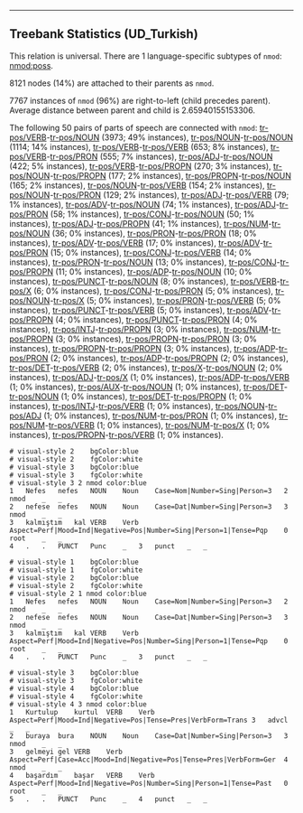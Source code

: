 

--------------------------------------------------------------------------------

## Treebank Statistics (UD_Turkish)

This relation is universal.
There are 1 language-specific subtypes of `nmod`: [nmod:poss]().

8121 nodes (14%) are attached to their parents as `nmod`.

7767 instances of `nmod` (96%) are right-to-left (child precedes parent).
Average distance between parent and child is 2.65940155153306.

The following 50 pairs of parts of speech are connected with `nmod`: [tr-pos/VERB]()-[tr-pos/NOUN]() (3973; 49% instances), [tr-pos/NOUN]()-[tr-pos/NOUN]() (1114; 14% instances), [tr-pos/VERB]()-[tr-pos/VERB]() (653; 8% instances), [tr-pos/VERB]()-[tr-pos/PRON]() (555; 7% instances), [tr-pos/ADJ]()-[tr-pos/NOUN]() (422; 5% instances), [tr-pos/VERB]()-[tr-pos/PROPN]() (270; 3% instances), [tr-pos/NOUN]()-[tr-pos/PROPN]() (177; 2% instances), [tr-pos/PROPN]()-[tr-pos/NOUN]() (165; 2% instances), [tr-pos/NOUN]()-[tr-pos/VERB]() (154; 2% instances), [tr-pos/NOUN]()-[tr-pos/PRON]() (129; 2% instances), [tr-pos/ADJ]()-[tr-pos/VERB]() (79; 1% instances), [tr-pos/ADV]()-[tr-pos/NOUN]() (74; 1% instances), [tr-pos/ADJ]()-[tr-pos/PRON]() (58; 1% instances), [tr-pos/CONJ]()-[tr-pos/NOUN]() (50; 1% instances), [tr-pos/ADJ]()-[tr-pos/PROPN]() (41; 1% instances), [tr-pos/NUM]()-[tr-pos/NOUN]() (36; 0% instances), [tr-pos/PRON]()-[tr-pos/PRON]() (18; 0% instances), [tr-pos/ADV]()-[tr-pos/VERB]() (17; 0% instances), [tr-pos/ADV]()-[tr-pos/PRON]() (15; 0% instances), [tr-pos/CONJ]()-[tr-pos/VERB]() (14; 0% instances), [tr-pos/PRON]()-[tr-pos/NOUN]() (13; 0% instances), [tr-pos/CONJ]()-[tr-pos/PROPN]() (11; 0% instances), [tr-pos/ADP]()-[tr-pos/NOUN]() (10; 0% instances), [tr-pos/PUNCT]()-[tr-pos/NOUN]() (8; 0% instances), [tr-pos/VERB]()-[tr-pos/X]() (6; 0% instances), [tr-pos/CONJ]()-[tr-pos/PRON]() (5; 0% instances), [tr-pos/NOUN]()-[tr-pos/X]() (5; 0% instances), [tr-pos/PRON]()-[tr-pos/VERB]() (5; 0% instances), [tr-pos/PUNCT]()-[tr-pos/VERB]() (5; 0% instances), [tr-pos/ADV]()-[tr-pos/PROPN]() (4; 0% instances), [tr-pos/PUNCT]()-[tr-pos/PRON]() (4; 0% instances), [tr-pos/INTJ]()-[tr-pos/PROPN]() (3; 0% instances), [tr-pos/NUM]()-[tr-pos/PROPN]() (3; 0% instances), [tr-pos/PROPN]()-[tr-pos/PRON]() (3; 0% instances), [tr-pos/PROPN]()-[tr-pos/PROPN]() (3; 0% instances), [tr-pos/ADP]()-[tr-pos/PRON]() (2; 0% instances), [tr-pos/ADP]()-[tr-pos/PROPN]() (2; 0% instances), [tr-pos/DET]()-[tr-pos/VERB]() (2; 0% instances), [tr-pos/X]()-[tr-pos/NOUN]() (2; 0% instances), [tr-pos/ADJ]()-[tr-pos/X]() (1; 0% instances), [tr-pos/ADP]()-[tr-pos/VERB]() (1; 0% instances), [tr-pos/AUX]()-[tr-pos/NOUN]() (1; 0% instances), [tr-pos/DET]()-[tr-pos/NOUN]() (1; 0% instances), [tr-pos/DET]()-[tr-pos/PROPN]() (1; 0% instances), [tr-pos/INTJ]()-[tr-pos/VERB]() (1; 0% instances), [tr-pos/NOUN]()-[tr-pos/ADJ]() (1; 0% instances), [tr-pos/NUM]()-[tr-pos/PRON]() (1; 0% instances), [tr-pos/NUM]()-[tr-pos/VERB]() (1; 0% instances), [tr-pos/NUM]()-[tr-pos/X]() (1; 0% instances), [tr-pos/PROPN]()-[tr-pos/VERB]() (1; 0% instances).


~~~ conllu
# visual-style 2	bgColor:blue
# visual-style 2	fgColor:white
# visual-style 3	bgColor:blue
# visual-style 3	fgColor:white
# visual-style 3 2 nmod	color:blue
1	Nefes	nefes	NOUN	Noun	Case=Nom|Number=Sing|Person=3	2	nmod	_	_
2	nefese	nefes	NOUN	Noun	Case=Dat|Number=Sing|Person=3	3	nmod	_	_
3	kalmıştım	kal	VERB	Verb	Aspect=Perf|Mood=Ind|Negative=Pos|Number=Sing|Person=1|Tense=Pqp	0	root	_	_
4	.	.	PUNCT	Punc	_	3	punct	_	_

~~~


~~~ conllu
# visual-style 1	bgColor:blue
# visual-style 1	fgColor:white
# visual-style 2	bgColor:blue
# visual-style 2	fgColor:white
# visual-style 2 1 nmod	color:blue
1	Nefes	nefes	NOUN	Noun	Case=Nom|Number=Sing|Person=3	2	nmod	_	_
2	nefese	nefes	NOUN	Noun	Case=Dat|Number=Sing|Person=3	3	nmod	_	_
3	kalmıştım	kal	VERB	Verb	Aspect=Perf|Mood=Ind|Negative=Pos|Number=Sing|Person=1|Tense=Pqp	0	root	_	_
4	.	.	PUNCT	Punc	_	3	punct	_	_

~~~


~~~ conllu
# visual-style 3	bgColor:blue
# visual-style 3	fgColor:white
# visual-style 4	bgColor:blue
# visual-style 4	fgColor:white
# visual-style 4 3 nmod	color:blue
1	Kurtulup	kurtul	VERB	Verb	Aspect=Perf|Mood=Ind|Negative=Pos|Tense=Pres|VerbForm=Trans	3	advcl	_	_
2	buraya	bura	NOUN	Noun	Case=Dat|Number=Sing|Person=3	3	nmod	_	_
3	gelmeyi	gel	VERB	Verb	Aspect=Perf|Case=Acc|Mood=Ind|Negative=Pos|Tense=Pres|VerbForm=Ger	4	nmod	_	_
4	başardım	başar	VERB	Verb	Aspect=Perf|Mood=Ind|Negative=Pos|Number=Sing|Person=1|Tense=Past	0	root	_	_
5	.	.	PUNCT	Punc	_	4	punct	_	_

~~~


